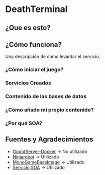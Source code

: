 # DeathTerminal
 
## ¿Que es esto?

## ¿Cómo funciona?

Una descripción de como levantar el servicio.
### ¿Cómo iniciar el juego?

### Servicios Creados


### Contenido de las bases de datos


### ¿Cómo añado mi propio contenido?


### ¿Por qué SOA?


## Fuentes y Agradecimientos

- [GodotServer-Docker](https://github.com/GodotNuts/GodotServer-Docker) -> No utilizado
- [Ninjarobot](https://github.com/ninjarobot/mono-in-docker) -> Utilizado
- [MonoGameBaseImage](https://github.com/mikescandy/MonoGameBaseImage/blob/main/Dockerfile) -> Utilizado
- [Servicio SOA](https://github.com/nicobrch/arqui-sw)  -> Utilizado
